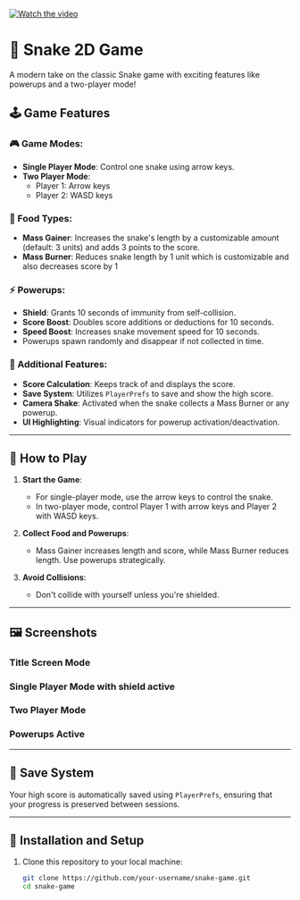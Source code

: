 
[![Watch the video](https://img.youtube.com/vi/ksaUojnINoo/maxresdefault.jpg)](https://www.youtube.com/watch?v=ksaUojnINoo&t=20s)


# 🐍 Snake 2D Game

A modern take on the classic Snake game with exciting features like powerups and a two-player mode!

## 🕹️ Game Features

### 🎮 Game Modes:
- **Single Player Mode**: Control one snake using arrow keys.
- **Two Player Mode**:
    - Player 1: Arrow keys
    - Player 2: WASD keys

### 🍏 Food Types:
- **Mass Gainer**: Increases the snake's length by a customizable amount (default: 3 units) and adds 3 points to the score.
- **Mass Burner**: Reduces snake length by 1 unit which is customizable and also decreases score by 1

### ⚡ Powerups:
- **Shield**: Grants 10 seconds of immunity from self-collision.
- **Score Boost**: Doubles score additions or deductions for 10 seconds.
- **Speed Boost**: Increases snake movement speed for 10 seconds.
- Powerups spawn randomly and disappear if not collected in time.

### 🎯 Additional Features:
- **Score Calculation**: Keeps track of and displays the score.
- **Save System**: Utilizes `PlayerPrefs` to save and show the high score.
- **Camera Shake**: Activated when the snake collects a Mass Burner or any powerup.
- **UI Highlighting**: Visual indicators for powerup activation/deactivation.

---

## 🚀 How to Play

1. **Start the Game**:  
   - For single-player mode, use the arrow keys to control the snake.
   - In two-player mode, control Player 1 with arrow keys and Player 2 with WASD keys.
   
2. **Collect Food and Powerups**:  
   - Mass Gainer increases length and score, while Mass Burner reduces length. Use powerups strategically.

3. **Avoid Collisions**:  
   - Don't collide with yourself unless you're shielded.

---

## 🖼️ Screenshots

### Title Screen Mode


### Single Player Mode with shield active


### Two Player Mode


### Powerups Active


---

## 💾 Save System

Your high score is automatically saved using `PlayerPrefs`, ensuring that your progress is preserved between sessions.

---

## 🔧 Installation and Setup

1. Clone this repository to your local machine:
   ```bash
   git clone https://github.com/your-username/snake-game.git
   cd snake-game



